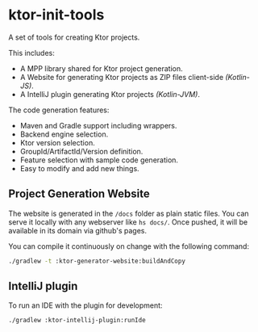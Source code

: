 # ktor-init-tools

A set of tools for creating Ktor projects.

This includes:
* A MPP library shared for Ktor project generation.
* A Website for generating Ktor projects as ZIP files client-side *(Kotlin-JS)*.
* A IntelliJ plugin generating Ktor projects *(Kotlin-JVM)*.

The code generation features:
* Maven and Gradle support including wrappers.
* Backend engine selection.
* Ktor version selection.
* GroupId/ArtifactId/Version definition.
* Feature selection with sample code generation.
* Easy to modify and add new things.

## Project Generation Website

The website is generated in the `/docs` folder as plain static files.
You can serve it locally with any webserver like `hs docs/`.
Once pushed, it will be available in its domain via github's pages.

You can compile it continuously on change with the following command:

```bash
./gradlew -t :ktor-generator-website:buildAndCopy
```

## IntelliJ plugin

To run an IDE with the plugin for development:

```bash
./gradlew :ktor-intellij-plugin:runIde
```
